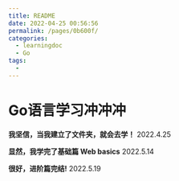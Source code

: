```yaml
---
title: README
date: 2022-04-25 00:56:56
permalink: /pages/0b600f/
categories: 
  - learningdoc
  - Go
tags: 
  - 
---
```

# Go语言学习冲冲冲

**我坚信，当我建立了文件夹，就会去学！** 2022.4.25

**显然，我学完了基础篇 Web basics** 2022.5.14

**很好，进阶篇完结!** 2022.5.19